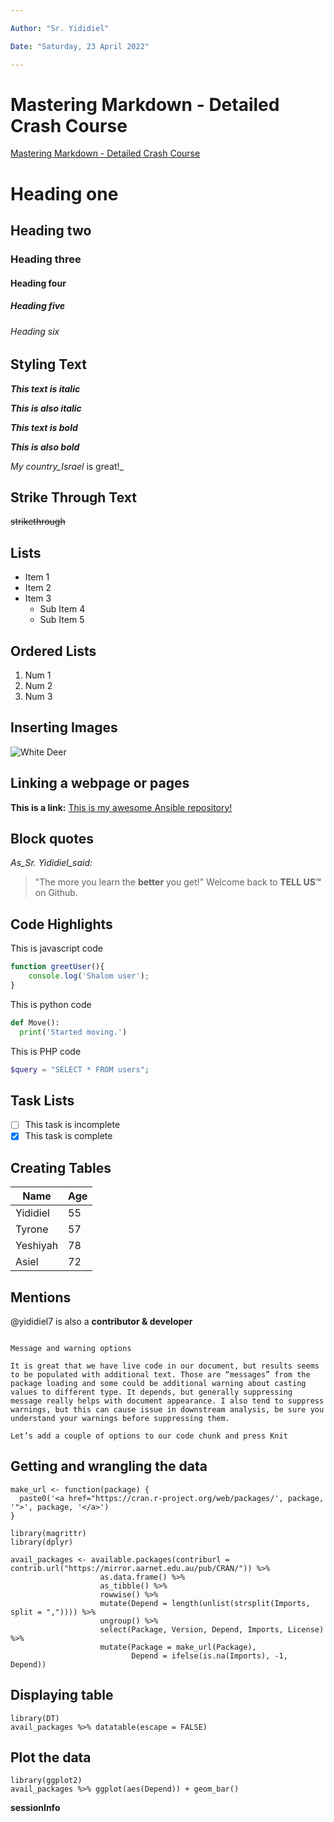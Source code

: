 ```yaml
---

Author: "Sr. Yididiel"

Date: "Saturday, 23 April 2022"

---
```


# Mastering Markdown - Detailed Crash Course

[Mastering Markdown - Detailed Crash Course](https://youtu.be/CqUJ7nLSLzs)

# Heading one

## Heading two

### Heading three

#### Heading four

##### Heading five

###### Heading six

## Styling Text

_**This text is italic**_

_**This is also italic**_

_**This text is bold**_

_**This is also bold**_

_My country_Israel_ is great!_

## Strike Through Text

~~strikethrough~~

## Lists

* Item 1
* Item 2
* Item 3
  * Sub Item 4
  * Sub Item 5

## Ordered Lists

1. Num 1
2. Num 2
3. Num 3

## Inserting Images

![White Deer](img/whitedeer.jpg)

## Linking a webpage or pages

**This is a link:** [This is my awesome Ansible repository!]("https://github.com/yididiel7/ansible_tutorial.git")

## Block quotes

_As_Sr. Yididiel_said:_

> "The more you learn the **better** you get!"
> Welcome back to **TELL US™** on Github.

## Code Highlights

This is javascript code

```javascript
function greetUser(){
    console.log('Shalom user');
}
```

This is python code

```python
def Move():
  print('Started moving.')
```

This is PHP code

```php
$query = "SELECT * FROM users";
```

## Task Lists

* [ ] This task is incomplete
* [x] This task is complete

## Creating Tables

Name     | Age
---------|-----
Yididiel | 55
Tyrone   | 57
Yeshiyah | 78
Asiel    | 72

## Mentions

@yididiel7 is also a **contributor & developer**

```{r get_data, message = FALSE, warning = FALSE}

Message and warning options

It is great that we have live code in our document, but results seems to be populated with additional text. Those are “messages” from the package loading and some could be additional warning about casting values to different type. It depends, but generally suppressing message really helps with document appearance. I also tend to suppress warnings, but this can cause issue in downstream analysis, be sure you understand your warnings before suppressing them.

Let’s add a couple of options to our code chunk and press Knit

```

## Getting and wrangling the data

```{r get_data}
make_url <- function(package) {
  paste0('<a href="https://cran.r-project.org/web/packages/', package, '">', package, '</a>')
}

library(magrittr)
library(dplyr)

avail_packages <- available.packages(contriburl = contrib.url("https://mirror.aarnet.edu.au/pub/CRAN/")) %>% 
                    as.data.frame() %>% 
                    as_tibble() %>% 
                    rowwise() %>% 
                    mutate(Depend = length(unlist(strsplit(Imports, split = ",")))) %>% 
                    ungroup() %>% 
                    select(Package, Version, Depend, Imports, License) %>% 
                    mutate(Package = make_url(Package),
                           Depend = ifelse(is.na(Imports), -1, Depend))

```

## Displaying table

```{r make_table, message=FALSE, warning=FALSE}
library(DT)
avail_packages %>% datatable(escape = FALSE)
```

## Plot the data

```{r plot}
library(ggplot2)
avail_packages %>% ggplot(aes(Depend)) + geom_bar()
```

**sessionInfo**
